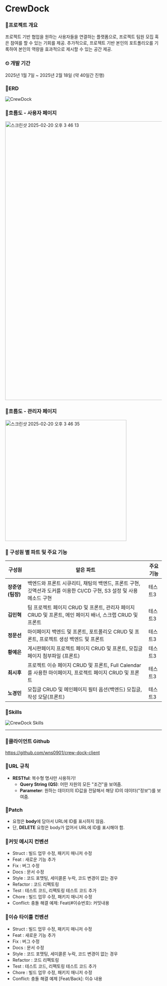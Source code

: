 # CrewDock

### 📍프로젝트 개요
프로젝트 기반 협업을 원하는 사용자들을 연결하는 플랫폼으로, 프로젝트 팀원 모집 혹은 참여를 할 수 있는 기회를 제공. 추가적으로, 프로젝트 기반 본인의 포트폴리오를 기록하여 본인의 역량을 효과적으로 제시할 수 있는 공간 제공.

### ⏲ 개발 기간
2025년 1월 7일 ~ 2025년 2월 18일 (약 40일간 진행)

### 📍ERD
![CrewDock](https://github.com/user-attachments/assets/a7499255-aeaa-4308-bc5f-c273074c337e)

### 📍흐름도 - 사용자 페이지
<img width="898" alt="스크린샷 2025-02-20 오후 3 46 13" src="https://github.com/user-attachments/assets/327f68b1-b6f9-40a9-8a76-7c5fefe05a37" />


### 📍흐름도 - 관리자 페이지
<img width="390" alt="스크린샷 2025-02-20 오후 3 46 35" src="https://github.com/user-attachments/assets/adfc4913-9f40-4742-85f6-5cd2d359c165" />


### 👥 구성원 별 파트 및 주요 기능
|구성원|맡은 파트|주요 기능|
|------|---|---|
|**장준영(팀장)**|백엔드와 프론트 시큐리티, 채팅의 백엔드, 프론트 구현,  깃액션과 도커를 이용한 CI/CD 구현, S3 설정 및 사용 메소드 구현|테스트3|
|**김민혁**|팀 프로젝트 페이지 CRUD 및 프론트, 관리자 페이지 CRUD 및 프론트, 메인 페이지 배너, 스크랩 CRUD 및 프론트|테스트3|
|**정문선**|마이페이지 백엔드 및 프론트, 포트폴리오 CRUD 및 프론트, 프로젝트 생성 백엔드 및 프론트|테스트3|
|**황예은**|게시판페이지 프로젝트 페이지 CRUD 및 프론트, 모집글 페이지 첨부파일 (프론트)|테스트3|
|**최시후**|프로젝트 이슈 페이지 CRUD 및 프론트, Full Calendar 를 사용한 마이페이지, 프로젝트 페이지 CRUD 및 프론트  |테스트3|
|**노경민**|모집글 CRUD 및 메인페이지 필터 옵션(백엔드) 모집글, 작성 모달(프론트)|테스트3|

### 📍Skills
![CrewDock Skills](https://github.com/user-attachments/assets/de795cb5-6430-4f57-82cb-45e88f5014f7)

<hr/>

### 📍클라이언트 Github 
https://github.com/wns0901/crew-dock-client

### 📍URL 규칙
- **RESTful**: 복수형 명사만 사용하기!
  - **Query String (QS)**: 어떤 자원의 모든 "조건"을 보여줌.
  - **Parameter**: 원하는 데이터의 ID값을 전달해서 해당 ID의 데이터("정보")를 보여줌.

### 📍Patch
- 요청은 **body**에 담아서 URL에 ID를 표시하지 않음.
- 단, **DELETE** 요청은 body가 없어서 URL에 ID를 표시해야 함.

### 📍커밋 메시지 컨벤션
- Struct : 빌드 업무 수정, 패키지 매니저 수정
- Feat : 새로운 기능 추가
- Fix : 버그 수정
- Docs : 문서 수정
- Style : 코드 포맷팅, 세미콜론 누락, 코드 변경이 없는 경우
- Refactor : 코드 리펙토링
- Test : 테스트 코드, 리펙토링 테스트 코드 추가
- Chore : 빌드 업무 수정, 패키지 매니저 수정
- Conflict: 충돌 해결
예제: Feat(#이슈번호): 커밋내용

### 📍이슈 타이틀 컨벤션
- Struct : 빌드 업무 수정, 패키지 매니저 수정
- Feat : 새로운 기능 추가
- Fix : 버그 수정
- Docs : 문서 수정
- Style : 코드 포맷팅, 세미콜론 누락, 코드 변경이 없는 경우
- Refactor : 코드 리펙토링
- Test : 테스트 코드, 리펙토링 테스트 코드 추가
- Chore : 빌드 업무 수정, 패키지 매니저 수정
- Conflict: 충돌 해결
예제 [Feat/Back]: 이슈 내용


